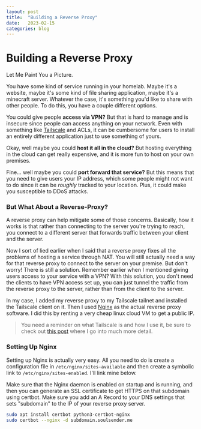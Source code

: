 ```yaml
---
layout: post
title:  "Building a Reverse Proxy"
date:   2023-02-15
categories: blog
---
```


# Building a Reverse Proxy

Let Me Paint You a Picture.

You have some kind of service running in your homelab. Maybe it's a website, maybe it's some kind of file sharing application, maybe it's a minecraft server. Whatever the case, it's something you'd like to share with other people. To do this, you have a couple different options.

You could give people **access via VPN?** But that is hard to manage and is insecure since people can access anything on your network. Even with something like [Tailscale](https://tailscale.com) and ACLs, it can be cumbersome for users to install an entirely different application just to use something of yours.

Okay, well maybe you could **host it all in the cloud?** But hosting everything in the cloud can get really expensive, and it is more fun to host on your own premises.

Fine... well maybe you could **port forward that service?** But this means that you need to give users your IP address, which some people might not want to do since it can be *roughly* tracked to your location. Plus, it could make you susceptible to DDoS attacks.

### But What About a Reverse-Proxy?

A reverse proxy can help mitigate some of those concerns. Basically, how it works is that rather than connecting to the server you're trying to reach, you connect to a different server that forwards traffic between your client and the server.

Now I sort of lied earlier when I said that a reverse proxy fixes all the problems of hosting a service through NAT. You will still actually need a way for that reverse proxy to connect to the server on your premise. But don't worry! There is still a solution. Remember earlier when I mentioned giving users access to your service with a VPN? With this solution, you don't need the clients to have VPN access set up, you can just tunnel the traffic from the reverse proxy to the server, rather than from the client to the server.

In my case, I added my reverse proxy to my Tailscale tailnet and installed the Tailscale client on it. Then I used [Nginx](https://docs.nginx.com/nginx/admin-guide/web-server/reverse-proxy/) as the actual reverse proxy software. I did this by renting a very cheap linux cloud VM to get a public IP.

> You need a reminder on what Tailscale is and how I use it, be sure to check out [this post](https://soulsender.me/blog/2022/12/12/home-server.html) where I go into much more detail.

### Setting Up Nginx

Setting up Nginx is actually very easy. All you need to do is create a configuration file in `/etc/nginx/sites-available` and then create a symbolic link to `/etc/nginx/sites-enabled`. I'll link mine below.

Make sure that the Nginx daemon is enabled on startup and is running, and then you can generate an SSL certificate to get HTTPS on that subdomain using certbot. Make sure you add an A Record to your DNS settings that sets "subdomain" to the IP of your reverse proxy server.

```bash
sudo apt install certbot python3-certbot-nginx
sudo certbot --nginx -d subdomain.soulsender.me
```
